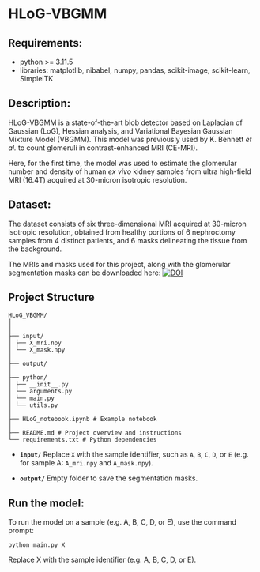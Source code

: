 # HLoG-VBGMM 

## Requirements: 

- python >= 3.11.5
- libraries: matplotlib, nibabel, numpy, pandas, scikit-image, scikit-learn, SimpleITK

## Description: 

HLoG-VBGMM is a state-of-the-art blob detector based on Laplacian of Gaussian (LoG), Hessian analysis, and Variational Bayesian Gaussian Mixture Model (VBGMM). This model was previously used by K. Bennett _et al._ to count glomeruli in contrast-enhanced MRI (CE-MRI).

Here, for the first time, the model was used to estimate the glomerular number and density of human _ex vivo_ kidney samples from ultra high-field MRI (16.4T) acquired at 30-micron isotropic resolution. 

## Dataset:

The dataset consists of six three-dimensional MRI acquired at 30-micron isotropic resolution, obtained from healthy portions of 6 nephroctomy samples from 4 distinct patients, and 6 masks delineating the tissue from the background. 

The MRIs and masks used for this project, along with the glomerular segmentation masks can be downloaded here: [![DOI](https://zenodo.org/badge/DOI/10.5281/zenodo.15428478.svg)](https://doi.org/10.5281/zenodo.15428478)

## Project Structure 

```
HLoG_VBGMM/
│
│
├── input/ 
│ ├── X_mri.npy 
│ └── X_mask.npy 
│
├── output/
│
├── python/ 
│ ├── __init__.py
│ └── arguments.py
│ └── main.py
│ └── utils.py 
│
├── HLoG_notebook.ipynb # Example notebook
│
├── README.md # Project overview and instructions
└── requirements.txt # Python dependencies
```

- **`input/`**
  Replace `X` with the sample identifier, such as `A`, `B`, `C`, `D`, or `E` (e.g. for sample A: `A_mri.npy` and `A_mask.npy`).

- **`output/`**
   Empty folder to save the segmentation masks. 

## Run the model:

To run the model on a sample (e.g. A, B, C, D, or E), use the command prompt:

```
python main.py X
```
Replace X with the sample identifier (e.g. A, B, C, D, or E).




